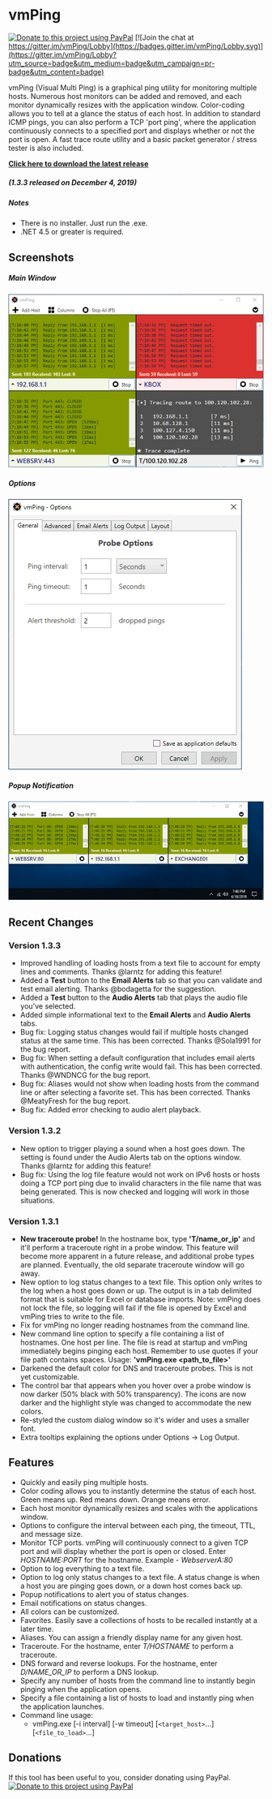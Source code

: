 vmPing
======
[![Donate to this project using PayPal](https://img.shields.io/badge/Donate-PayPal-green.svg?style=flat)](https://paypal.me/SmithRyn/15)
[![Join the chat at https://gitter.im/vmPing/Lobby](https://badges.gitter.im/vmPing/Lobby.svg)](https://gitter.im/vmPing/Lobby?utm_source=badge&utm_medium=badge&utm_campaign=pr-badge&utm_content=badge)

vmPing (Visual Multi Ping) is a graphical ping utility for monitoring multiple hosts.  Numerous host monitors can be added and removed, and each monitor dynamically resizes with the application window.  Color-coding allows you to tell at a glance the status of each host.  In addition to standard ICMP pings, you can also perform a TCP 'port ping', where the application continuously connects to a specified port and displays whether or not the port is open.  A fast trace route utility and a basic packet generator / stress tester is also included.

**[Click here to download the latest release](https://github.com/R-Smith/vmPing/releases/latest/download/vmPing.exe)**
##### (1.3.3 released on December 4, 2019)

##### Notes
* There is no installer.  Just run the .exe.
* .NET 4.5 or greater is required.


Screenshots
-----------
##### Main Window
![Main Window](screenshots/vmPing-MainWindow02.png "Main Window")

##### Options
![Options Window](screenshots/vmPing-Options.gif)

##### Popup Notification
![Popup Notification](screenshots/vmPing-PopupNotification.gif)


Recent Changes
--------------
### Version 1.3.3
* Improved handling of loading hosts from a text file to account for empty lines and comments.  Thanks @larntz for adding this feature!
* Added a __Test__ button to the __Email Alerts__ tab so that you can validate and test email alerting.  Thanks @bodagetta for the suggestion.
* Added a __Test__ button to the __Audio Alerts__ tab that plays the audio file you've selected.
* Added simple informational text to the __Email Alerts__ and __Audio Alerts__ tabs.
* Bug fix:  Logging status changes would fail if multiple hosts changed status at the same time.  This has been corrected.  Thanks @Sola1991 for the bug report.
* Bug fix:  When setting a default configuration that includes email alerts with authentication, the config write would fail.  This has been corrected.  Thanks @WNDNCG for the bug report.
* Bug fix:  Aliases would not show when loading hosts from the command line or after selecting a favorite set.  This has been corrected.  Thanks @MeatyFresh for the bug report.
* Bug fix:  Added error checking to audio alert playback.


### Version 1.3.2
* New option to trigger playing a sound when a host goes down.  The setting is found under the Audio Alerts tab on the options window.  Thanks @larntz for adding this feature!
* Bug fix:  Using the log file feature would not work on IPv6 hosts or hosts doing a TCP port ping due to invalid characters in the file name that was being generated.  This is now checked and logging will work in those situations.


### Version 1.3.1
* __New traceroute probe!__  In the hostname box, type __'T/name_or_ip'__ and it'll perform a traceroute right in a probe window.  This feature will become more apparent in a future release, and additional probe types are planned.  Eventually, the old separate traceroute window will go away.
* New option to log status changes to a text file.  This option only writes to the log when a host goes down or up.  The output is in a tab delimited format that is suitable for Excel or database imports.  Note: vmPing does not lock the file, so logging will fail if the file is opened by Excel and vmPing tries to write to the file.
* Fix for vmPing no longer reading hostnames from the command line.
* New command line option to specify a file containing a list of hostnames.  One host per line.  The file is read at startup and vmPing immediately begins pinging each host.  Remember to use quotes if your file path contains spaces.  Usage:  __'vmPing.exe <path_to_file>'__
* Darkened the default color for DNS and traceroute probes.  This is not yet customizable.
* The control bar that appears when you hover over a probe window is now darker (50% black with 50% transparency).  The icons are now darker and the highlight style was changed to accommodate the new colors.
* Re-styled the custom dialog window so it's wider and uses a smaller font.
* Extra tooltips explaining the options under Options -> Log Output.


Features
--------
* Quickly and easily ping multiple hosts.
* Color coding allows you to instantly determine the status of each host.  Green means up.  Red means down.  Orange means error.
* Each host monitor dynamically resizes and scales with the applications window.
* Options to configure the interval between each ping, the timeout, TTL, and message size.
* Monitor TCP ports.  vmPing will continuously connect to a given TCP port and will display whether the port is open or closed.  Enter _HOSTNAME:PORT_ for the hostname.  Example -  _WebserverA:80_
* Option to log everything to a text file.
* Option to log only status changes to a text file.  A status change is when a host you are pinging goes down, or a down host comes back up.
* Popup notifications to alert you of status changes.
* Email notifications on status changes.
* All colors can be customized.
* Favorites.  Easily save a collections of hosts to be recalled instantly at a later time.
* Aliases.  You can assign a friendly display name for any given host.
* Traceroute.  For the hostname, enter _T/HOSTNAME_ to perform a traceroute.
* DNS forward and reverse lookups.  For the hostname, enter _D/NAME_OR_IP_ to perform a DNS lookup.
* Specify any number of hosts from the command line to instantly begin pinging when the application opens.
* Specify a file containing a list of hosts to load and instantly ping when the application launches.
* Command line usage:
  * vmPing.exe [-i interval] [-w timeout] [`<target_host>`...] [`<file_to_load>`...]


Donations
---------
If this tool has been useful to you, consider donating using PayPal.
[![Donate to this project using PayPal](https://img.shields.io/badge/Donate-PayPal-green.svg?style=flat)](https://paypal.me/SmithRyn/15)
